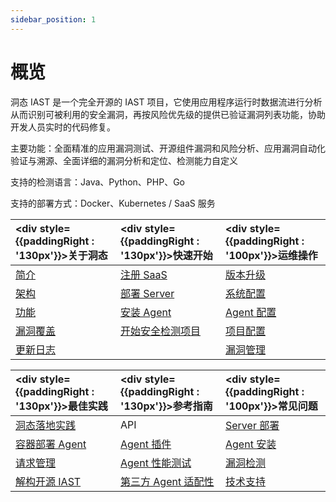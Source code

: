 ```yaml
---
sidebar_position: 1
---
```

# 概览


洞态 IAST 是一个完全开源的 IAST 项目，它使用应用程序运行时数据流进行分析从而识别可被利用的安全漏洞，再按风险优先级的提供已验证漏洞列表功能，协助开发人员实时的代码修复。

主要功能：全面精准的应用漏洞测试、开源组件漏洞和风险分析、应用漏洞自动化验证与溯源、全面详细的漏洞分析和定位、检测能力自定义

支持的检测语言：Java、Python、PHP、Go

支持的部署方式：Docker、Kubernetes / SaaS 服务


|<div style={{paddingRight : '130px'}}>关于洞态</div> |<div style={{paddingRight : '130px'}}>快速开始</div> | <div style={{paddingRight : '100px'}}>运维操作</div> | 
|:------------|:-----------------|:-----------------|
|[简介](introduction/dongtai)|[注册 SaaS](getting-started/deploy-server#dongtai-saas)|[版本升级](getting-started/deploy-server#升级)|
|[架构](introduction/architecture)|[部署 Server](getting-started/deploy-server)|[系统配置]({operation/server-configuration )|
|[功能](introduction/technical#功能)|[安装 Agent](getting-started/start-project#2-安装-dongtai-iast-agent)|[Agent 配置](agent/parameter/config-java-agent)|
|[漏洞覆盖](introduction/detection)|[开始安全检测项目](getting-started/start-project#3-开启安全检测项目)|[项目配置](operation/application-management)
|[更新日志](changelog/release-note)||[漏洞管理](operation/vul-management)|


|<div style={{paddingRight : '130px'}}>最佳实践</div> |<div style={{paddingRight : '130px'}}>参考指南</div> | <div style={{paddingRight : '100px'}}>常见问题</div> | 
|:------------|:-----------------|:-----------------|
|[洞态落地实践](https://mp.weixin.qq.com/s/USw4pvYXN69UT6KauNqx0A)|API|[Server 部署]({get-help/faq-server)|
|[容器部署 Agent](https://i0x0fy4ibf.feishu.cn/docs/doccnaKOEdFxTQnydHTuLBS5OIg)|[Agent 插件](getting-started/agent/plugin/java-agent-idea)|[Agent 安装](get-help/faq-agent/faq-agent-install)|
|[请求管理](https://mp.weixin.qq.com/s/R5x1pZm5kobY9tGdC1KV7Q)|[Agent 性能测试](testing-report/java-agent-perfomance)|[漏洞检测](get-help/faq-agent/faq-agent-detect)|
|[解构开源 IAST](https://mp.weixin.qq.com/s/qyii_dLzUnZlfCIGZPOthA)|[第三方 Agent 适配性](introduction/technical#第三方-agent-适配性)|[技术支持](https://github.com/HXSecurity/DongTai/discussions)|




